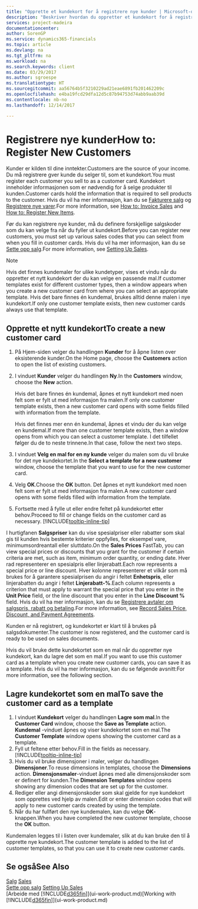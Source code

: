 ```yaml
---
title: "Opprette et kundekort for å registrere nye kunder | Microsoft-dokumentasjon"
description: "Beskriver hvordan du oppretter et kundekort for å registrere informasjon om hver nye kunde eller klient du selger til."
services: project-madeira
documentationcenter: 
author: SorenGP
ms.service: dynamics365-financials
ms.topic: article
ms.devlang: na
ms.tgt_pltfrm: na
ms.workload: na
ms.search.keywords: client
ms.date: 03/29/2017
ms.author: sgroespe
ms.translationtype: HT
ms.sourcegitcommit: aa56764b5f3210229ad21eae6891fb201462209c
ms.openlocfilehash: e4ba19fcd29dfa12d5c87b94753d74abb9aab39d
ms.contentlocale: nb-no
ms.lasthandoff: 12/14/2017

---
```

# <a name="how-to-register-new-customers"></a><span data-ttu-id="34855-103">Registrere nye kunder</span><span class="sxs-lookup"><span data-stu-id="34855-103">How to: Register New Customers</span></span>
<span data-ttu-id="34855-104">Kunder er kilden til dine inntekter.</span><span class="sxs-lookup"><span data-stu-id="34855-104">Customers are the source of your income.</span></span> <span data-ttu-id="34855-105">Du må registrere gver kunde du selger til, som et kundekort.</span><span class="sxs-lookup"><span data-stu-id="34855-105">You must register each customer you sell to as a customer card.</span></span> <span data-ttu-id="34855-106">Kundekort inneholder informasjonen som er nødvendig for å selge produkter til kunden.</span><span class="sxs-lookup"><span data-stu-id="34855-106">Customer cards hold the information that is required to sell products to the customer.</span></span> <span data-ttu-id="34855-107">Hvis du vil ha mer informasjon, kan du se [Fakturere salg](sales-how-invoice-sales.md) og [Registrere nye varer](inventory-how-register-new-items.md).</span><span class="sxs-lookup"><span data-stu-id="34855-107">For more information, see [How to: Invoice Sales](sales-how-invoice-sales.md) and [How to: Register New Items](inventory-how-register-new-items.md).</span></span>  

<span data-ttu-id="34855-108">Før du kan registrere nye kunder, må du definere forskjellige salgskoder som du kan velge fra når du fyller ut kundekort.</span><span class="sxs-lookup"><span data-stu-id="34855-108">Before you can register new customers, you must set up various sales codes that you can select from when you fill in customer cards.</span></span> <span data-ttu-id="34855-109">Hvis du vil ha mer informasjon, kan du se [Sette opp salg](sales-setup-sales.md).</span><span class="sxs-lookup"><span data-stu-id="34855-109">For more information, see [Setting Up Sales](sales-setup-sales.md).</span></span>

> [!NOTE]  
>   <span data-ttu-id="34855-110">Hvis det finnes kundemaler for ulike kundetyper, vises et vindu når du oppretter et nytt kundekort der du kan velge en passende mal.</span><span class="sxs-lookup"><span data-stu-id="34855-110">If customer templates exist for different customer types, then a window appears when you create a new customer card from where you can select an appropriate template.</span></span> <span data-ttu-id="34855-111">Hvis det bare finnes én kundemal, brukes alltid denne malen i nye kundekort.</span><span class="sxs-lookup"><span data-stu-id="34855-111">If only one customer template exists, then new customer cards always use that template.</span></span>

## <a name="to-create-a-new-customer-card"></a><span data-ttu-id="34855-112">Opprette et nytt kundekort</span><span class="sxs-lookup"><span data-stu-id="34855-112">To create a new customer card</span></span>
1. <span data-ttu-id="34855-113">På Hjem-siden velger du handlingen **Kunder** for å åpne listen over eksisterende kunder.</span><span class="sxs-lookup"><span data-stu-id="34855-113">On the Home page, choose the **Customers** action to open the list of existing customers.</span></span>  
2. <span data-ttu-id="34855-114">I vinduet **Kunder** velger du handlingen **Ny**.</span><span class="sxs-lookup"><span data-stu-id="34855-114">In the **Customers** window, choose the **New** action.</span></span>

    <span data-ttu-id="34855-115">Hvis det bare finnes én kundemal, åpnes et nytt kundekort med noen felt som er fylt ut med informasjon fra malen.</span><span class="sxs-lookup"><span data-stu-id="34855-115">If only one customer template exists, then a new customer card opens with some fields filled with information from the template.</span></span>

    <span data-ttu-id="34855-116">Hvis det finnes mer enn én kundemal, åpnes et vindu der du kan velge en kundemal.</span><span class="sxs-lookup"><span data-stu-id="34855-116">If more than one customer template exists, then a window opens from which you can select a customer template.</span></span> <span data-ttu-id="34855-117">I det tilfellet følger du de to neste trinnene.</span><span class="sxs-lookup"><span data-stu-id="34855-117">In that case, follow the next two steps.</span></span>
3. <span data-ttu-id="34855-118">I vinduet **Velg en mal for en ny kunde** velger du malen som du vil bruke for det nye kundekortet.</span><span class="sxs-lookup"><span data-stu-id="34855-118">In the **Select a template for a new customer** window, choose the template that you want to use for the new customer card.</span></span>
4. <span data-ttu-id="34855-119">Velg **OK**.</span><span class="sxs-lookup"><span data-stu-id="34855-119">Choose the **OK** button.</span></span> <span data-ttu-id="34855-120">Det åpnes et nytt kundekort med noen felt som er fylt ut med informasjon fra malen.</span><span class="sxs-lookup"><span data-stu-id="34855-120">A new customer card opens with some fields filled with information from the template.</span></span>  
5. <span data-ttu-id="34855-121">Fortsette med å fylle ut eller endre feltet på kundekortet etter behov.</span><span class="sxs-lookup"><span data-stu-id="34855-121">Proceed to fill or change fields on the customer card as necessary.</span></span> [!INCLUDE[tooltip-inline-tip](includes/tooltip-inline-tip_md.md)]

<span data-ttu-id="34855-122">I hurtigfanen **Salgspriser** kan du vise spesialpriser eller rabatter som skal gis til kunden hvis bestemte kriterier oppfylles, for eksempel vare, minimumsordreantall eller sluttdato.</span><span class="sxs-lookup"><span data-stu-id="34855-122">On the **Sales Prices** FastTab, you can view special prices or discounts that you grant for the customer if certain criteria are met, such as item, minimum order quantity, or ending date.</span></span> <span data-ttu-id="34855-123">Hver rad representerer en spesialpris eller linjerabatt.</span><span class="sxs-lookup"><span data-stu-id="34855-123">Each row represents a special price or line discount.</span></span> <span data-ttu-id="34855-124">Hver kolonne representerer et vilkår som må brukes for å garantere spesialprisen du angir i feltet **Enhetspris**, eller linjerabatten du angir i feltet **Linjerabatt-%**.</span><span class="sxs-lookup"><span data-stu-id="34855-124">Each column represents a criterion that must apply to warrant the special price that you enter in the **Unit Price** field, or the line discount that you enter in the **Line Discount %** field.</span></span> <span data-ttu-id="34855-125">Hvis du vil ha mer informasjon, kan du se [Registrere avtaler om salgspris, rabatt og betaling](sales-how-record-sales-price-discount-payment-agreements.md).</span><span class="sxs-lookup"><span data-stu-id="34855-125">For more information, see [Record Sales Price, Discount, and Payment Agreements](sales-how-record-sales-price-discount-payment-agreements.md).</span></span>

<span data-ttu-id="34855-126">Kunden er nå registrert, og kundekortet er klart til å brukes på salgsdokumenter.</span><span class="sxs-lookup"><span data-stu-id="34855-126">The customer is now registered, and the customer card is ready to be used on sales documents.</span></span>

<span data-ttu-id="34855-127">Hvis du vil bruke dette kundekortet som en mal når du oppretter nye kundekort, kan du lagre det som en mal.</span><span class="sxs-lookup"><span data-stu-id="34855-127">If you want to use this customer card as a template when you create new customer cards, you can save it as a template.</span></span> <span data-ttu-id="34855-128">Hvis du vil ha mer informasjon, kan du se følgende avsnitt:</span><span class="sxs-lookup"><span data-stu-id="34855-128">For more information, see the following section.</span></span>

## <a name="to-save-the-customer-card-as-a-template"></a><span data-ttu-id="34855-129">Lagre kundekortet som en mal</span><span class="sxs-lookup"><span data-stu-id="34855-129">To save the customer card as a template</span></span>
1. <span data-ttu-id="34855-130">I vinduet **Kundekort** velger du handlingen **Lagre som mal**.</span><span class="sxs-lookup"><span data-stu-id="34855-130">In the **Customer Card** window, choose the **Save as Template** action.</span></span> <span data-ttu-id="34855-131">**Kundemal**  -vinduet åpnes og viser kundekortet som en mal.</span><span class="sxs-lookup"><span data-stu-id="34855-131">The **Customer Template** window opens showing the customer card as a template.</span></span>
2. <span data-ttu-id="34855-132">Fyll ut feltene etter behov.</span><span class="sxs-lookup"><span data-stu-id="34855-132">Fill in the fields as necessary.</span></span> [!INCLUDE[tooltip-inline-tip](includes/tooltip-inline-tip_md.md)]
3. <span data-ttu-id="34855-133">Hvis du vil bruke dimensjoner i maler, velger du handlingen **Dimensjoner**.</span><span class="sxs-lookup"><span data-stu-id="34855-133">To reuse dimensions in templates, choose the **Dimensions** action.</span></span> <span data-ttu-id="34855-134">**Dimensjonsmaler**-vinduet åpnes med alle dimensjonskoder som er definert for kunden.</span><span class="sxs-lookup"><span data-stu-id="34855-134">The **Dimension Templates** window opens showing any dimension codes that are set up for the customer.</span></span>
4. <span data-ttu-id="34855-135">Rediger eller angi dimensjonskoder som skal gjelde for nye kundekort som opprettes ved hjelp av malen.</span><span class="sxs-lookup"><span data-stu-id="34855-135">Edit or enter dimension codes that will apply to new customer cards created by using the template.</span></span>  
5. <span data-ttu-id="34855-136">Når du har fullført den nye kundemalen, kan du velge **OK**-knappen.</span><span class="sxs-lookup"><span data-stu-id="34855-136">When you have completed the new customer template, choose the **OK** button.</span></span>

<span data-ttu-id="34855-137">Kundemalen legges til i listen over kundemaler, slik at du kan bruke den til å opprette nye kundekort.</span><span class="sxs-lookup"><span data-stu-id="34855-137">The customer template is added to the list of customer templates, so that you can use it to create new customer cards.</span></span>

## <a name="see-also"></a><span data-ttu-id="34855-138">Se også</span><span class="sxs-lookup"><span data-stu-id="34855-138">See Also</span></span>
<span data-ttu-id="34855-139">[Salg](sales-manage-sales.md)  </span><span class="sxs-lookup"><span data-stu-id="34855-139">[Sales](sales-manage-sales.md)  </span></span>  
<span data-ttu-id="34855-140">[Sette opp salg](sales-setup-sales.md)  </span><span class="sxs-lookup"><span data-stu-id="34855-140">[Setting Up Sales](sales-setup-sales.md)  </span></span>  
<span data-ttu-id="34855-141">[Arbeide med [!INCLUDE[d365fin](includes/d365fin_md.md)]](ui-work-product.md)</span><span class="sxs-lookup"><span data-stu-id="34855-141">[Working with [!INCLUDE[d365fin](includes/d365fin_md.md)]](ui-work-product.md)</span></span>

